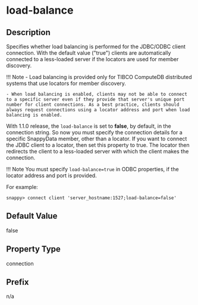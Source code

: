 # load-balance

## Description

Specifies whether load balancing is performed for the JDBC/ODBC client connection. With the default value ("true") clients are automatically connected to a less-loaded server if the locators are used for member discovery. 

!!! Note 
	- Load balancing is provided only for TIBCO ComputeDB distributed systems that use locators for member discovery.

	- When load balancing is enabled, clients may not be able to connect to a specific server even if they provide that server's unique port number for client connections. As a best practice, clients should always request connections using a locator address and port when load balancing is enabled.

With 1.1.0 release, the `load-balance` is set to **false**, by default, in the connection string. So now you must specify the connection details for a specific SnappyData member, other than a locator.
If you want to connect the JDBC client to a locator, then set this property to true. The locator then redirects the client to a less-loaded server with which the client makes the connection.

!!! Note
    	You must specify `load-balance=true` in ODBC properties, if the locator address and port is provided.

For example:

```pre
snappy> connect client 'server_hostname:1527;load-balance=false'
```

## Default Value

false

## Property Type

connection

## Prefix

n/a

